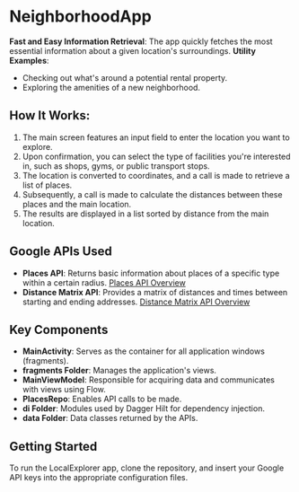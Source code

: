 # NeighborhoodApp

**Fast and Easy Information Retrieval**: The app quickly fetches the most essential information about a given location's surroundings.
**Utility Examples**:
  - Checking out what's around a potential rental property.
  - Exploring the amenities of a new neighborhood.
    
## How It Works:
  1. The main screen features an input field to enter the location you want to explore.
  2. Upon confirmation, you can select the type of facilities you're interested in, such as shops, gyms, or public transport stops.
  3. The location is converted to coordinates, and a call is made to retrieve a list of places.
  4. Subsequently, a call is made to calculate the distances between these places and the main location.
  5. The results are displayed in a list sorted by distance from the main location.

## Google APIs Used

- **Places API**: Returns basic information about places of a specific type within a certain radius. [Places API Overview](https://developers.google.com/maps/documentation/places/web-service/overview)
- **Distance Matrix API**: Provides a matrix of distances and times between starting and ending addresses. [Distance Matrix API Overview](https://developers.google.com/maps/documentation/distance-matrix/overview)

## Key Components

- **MainActivity**: Serves as the container for all application windows (fragments).
- **fragments Folder**: Manages the application's views.
- **MainViewModel**: Responsible for acquiring data and communicates with views using Flow.
- **PlacesRepo**: Enables API calls to be made.
- **di Folder**: Modules used by Dagger Hilt for dependency injection.
- **data Folder**: Data classes returned by the APIs.

## Getting Started

To run the LocalExplorer app, clone the repository, and insert your Google API keys into the appropriate configuration files.
